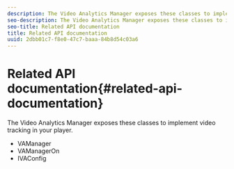 ```yaml
---
description: The Video Analytics Manager exposes these classes to implement video tracking in your player.
seo-description: The Video Analytics Manager exposes these classes to implement video tracking in your player.
seo-title: Related API documentation
title: Related API documentation
uuid: 2dbb01c7-f8e0-47c7-baaa-84b8d54c03a6
---
```


# Related API documentation{#related-api-documentation}

The Video Analytics Manager exposes these classes to implement video tracking in your player.

* VAManager
* VAManagerOn
* IVAConfig

<!-- 

Comment Type: draft
* [VAManager](https://help.adobe.com/en_US/primetime/reference_implementation/android/javadoc/com/adobe/primetime/reference/manager/VAManager.html)
* [VAManagerOn](https://help.adobe.com/en_US/primetime/reference_implementation/android/javadoc/com/adobe/primetime/reference/manager/VAManagerOn.html)
* [IVAConfig](https://help.adobe.com/en_US/primetime/reference_implementation/android/javadoc/com/adobe/primetime/reference/config/IVAConfig.html)

-->